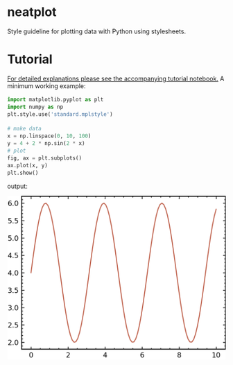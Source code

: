 # neatplot
Style guideline for plotting data with Python using stylesheets.

# Tutorial

[For detailed explanations please see the accompanying tutorial notebook.](https://github.com/Leibniz-IWT/neatplot/blob/main/stylesheets_intro.ipynb) A minimum working example:

```python
import matplotlib.pyplot as plt
import numpy as np
plt.style.use('standard.mplstyle')

# make data
x = np.linspace(0, 10, 100)
y = 4 + 2 * np.sin(2 * x)
# plot
fig, ax = plt.subplots()
ax.plot(x, y)
plt.show()
```
output:

<img src="https://github.com/Leibniz-IWT/neatplot/blob/main/Figure_1.png" width="600">

